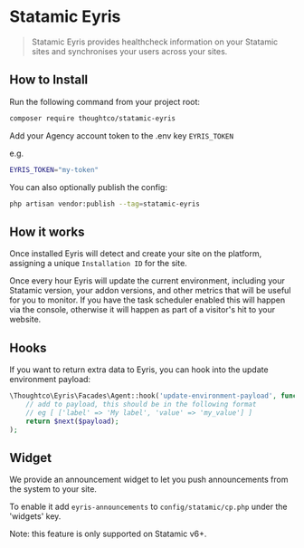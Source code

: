 # Statamic Eyris

> Statamic Eyris provides healthcheck information on your Statamic sites and synchronises your users across your sites.


## How to Install

Run the following command from your project root:

``` bash
composer require thoughtco/statamic-eyris
```

Add your Agency account token to the .env key `EYRIS_TOKEN`

e.g. 

```bash
EYRIS_TOKEN="my-token"
```

You can also optionally publish the config: 

```bash
php artisan vendor:publish --tag=statamic-eyris
```

## How it works
Once installed Eyris will detect and create your site on the platform, assigning a unique `Installation ID` for the site.

Once every hour Eyris will update the current environment, including your Statamic version, your addon versions, and other metrics that will be useful for you to monitor. If you have the task scheduler enabled this will happen via the console, otherwise it will happen as part of a visitor's hit to your website.


## Hooks
If you want to return extra data to Eyris, you can hook into the update environment payload:

```php
\Thoughtco\Eyris\Facades\Agent::hook('update-environment-payload', function ($payload, $next) {
    // add to payload, this should be in the following format
    // eg [ ['label' => 'My label', 'value' => 'my_value'] ]
    return $next($payload);
);
```

## Widget
We provide an announcement widget to let you push announcements from the system to your site.

To enable it add `eyris-announcements` to `config/statamic/cp.php` under the 'widgets' key.

Note: this feature is only supported on Statamic v6+.
